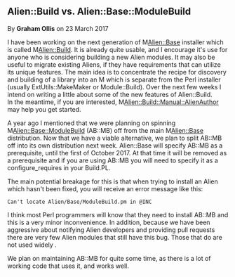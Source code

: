 ## Alien::Build vs. Alien::Base::ModuleBuild

By <b>Graham Ollis</b> on 23 March 2017

I have been working on the next generation of M<Alien::Base> installer which is called 
M<Alien::Build>.  It is already quite usable, and I encourage it's use for anyone who is 
considering building a new Alien modules.  It may also be useful to migrate existing Aliens, 
if they have requirements that can utilize its unique features.  The main idea is to 
concentrate the recipe for discovery and building of a library into an M<alienfile> which is 
separate from the Perl installer (usually ExtUtils::MakeMaker or Module::Build).  Over the 
next few weeks I intend on writing a little about some of the new features of Alien::Build.  
In the meantime, if you are interested, M<Alien::Build::Manual::AlienAuthor> may help you get 
started.

A year ago I mentioned that we were planning on spinning M<Alien::Base::ModuleBuild> (AB::MB) 
off from the main M<Alien::Base> distribution.  Now that we have a viable alternative, we 
plan to split AB::MB off into its own distribution next week.  Alien::Base will specify 
AB::MB as a prerequisite, until the first of October 2017.  At that time it will be removed 
as a prerequisite and if you are using AB::MB you will need to specify it as a 
configure_requires in your Build.PL.

The main potential breakage for this is that when trying to install an Alien which hasn't 
been fixed, you will receive an error message like this:

`Can't locate Alien/Base/ModuleBuild.pm in @INC`

I think most Perl programmers will know that they need to install AB::MB and this is a very 
minor inconvenience.  In addition, because we have been aggressive about notifying Alien 
developers and providing pull requests there are very few Alien modules that still have this 
bug.  Those that do are not used widely .

We plan on maintaining AB::MB for quite some time, as there is a lot of working code that 
uses it, and works well.
